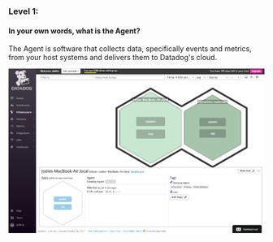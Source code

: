 ### Level 1:

#### In your own words, what is the Agent?
The Agent is software that collects data, specifically events and metrics, from your host systems and delivers them to Datadog's cloud. 

![Screenshot of Host Map Page:](/Screenshots/Host_Map.png)
